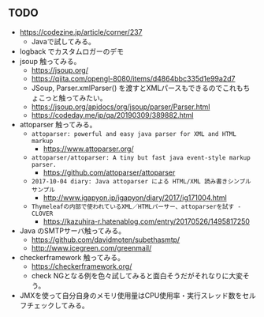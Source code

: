 ## TODO

- https://codezine.jp/article/corner/237
  - Javaで試してみる。
- logback でカスタムロガーのデモ
- jsoup 触ってみる。
  - https://jsoup.org/
  - https://qiita.com/opengl-8080/items/d4864bbc335d1e99a2d7
  - JSoup, Parser.xmlParser() を渡すとXMLパースもできるのでこれもちょこっと触ってみたい。
  - https://jsoup.org/apidocs/org/jsoup/parser/Parser.html
  - https://codeday.me/jp/qa/20190309/389882.html
- attoparser 触ってみる。
  - `attoparser: powerful and easy java parser for XML and HTML markup`
    - https://www.attoparser.org/
  - `attoparser/attoparser: A tiny but fast java event-style markup parser.`
    - https://github.com/attoparser/attoparser
  - `2017-10-04 diary: Java attoparser による HTML/XML 読み書きシンプルサンプル`
    - http://www.igapyon.jp/igapyon/diary/2017/ig171004.html
  - `Thymeleafの内部で使われているXML／HTMLパーサー、attoparserを試す - CLOVER`
    - https://kazuhira-r.hatenablog.com/entry/20170526/1495817250
- Java のSMTPサーバ触ってみる。
  - https://github.com/davidmoten/subethasmtp/
  - http://www.icegreen.com/greenmail/
- checkerframework 触ってみる。
  - https://checkerframework.org/
  - check NGとなる例を色々試してみると面白そうだがそれなりに大変そう。
- JMXを使って自分自身のメモリ使用量はCPU使用率・実行スレッド数をセルフチェックしてみる。

